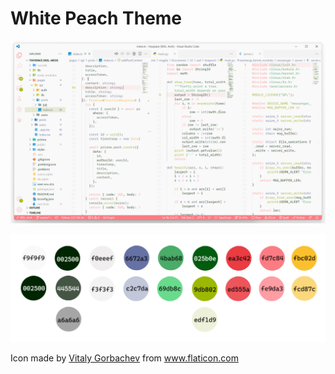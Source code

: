 # White Peach Theme

![Screenshot - White Peach Theme](https://raw.githubusercontent.com/magdalenalipka/white-peach-theme/master/static/ss_white_peach.png)

![Color Scheme](https://raw.githubusercontent.com/magdalenalipka/white-peach-theme/master/static/colors.png)

<div>Icon made by <a href="https://www.flaticon.com/authors/vitaly-gorbachev" title="Vitaly Gorbachev">Vitaly Gorbachev</a> from <a href="https://www.flaticon.com/" title="Flaticon">www.flaticon.com</a></div>